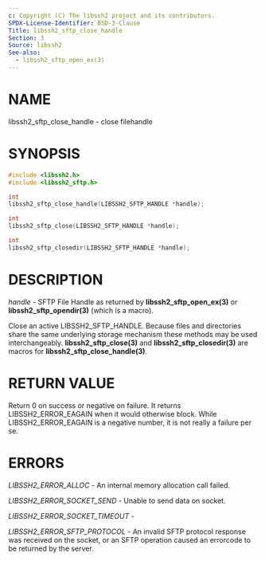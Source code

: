 ```yaml
---
c: Copyright (C) The libssh2 project and its contributors.
SPDX-License-Identifier: BSD-3-Clause
Title: libssh2_sftp_close_handle
Section: 3
Source: libssh2
See-also:
  - libssh2_sftp_open_ex(3)
---
```


# NAME

libssh2_sftp_close_handle - close filehandle

# SYNOPSIS

~~~c
#include <libssh2.h>
#include <libssh2_sftp.h>

int
libssh2_sftp_close_handle(LIBSSH2_SFTP_HANDLE *handle);

int
libssh2_sftp_close(LIBSSH2_SFTP_HANDLE *handle);

int
libssh2_sftp_closedir(LIBSSH2_SFTP_HANDLE *handle);
~~~

# DESCRIPTION

*handle* - SFTP File Handle as returned by **libssh2_sftp_open_ex(3)**
or **libssh2_sftp_opendir(3)** (which is a macro).

Close an active LIBSSH2_SFTP_HANDLE. Because files and directories share the
same underlying storage mechanism these methods may be used
interchangeably. **libssh2_sftp_close(3)** and **libssh2_sftp_closedir(3)**
are macros for **libssh2_sftp_close_handle(3)**.

# RETURN VALUE

Return 0 on success or negative on failure. It returns
LIBSSH2_ERROR_EAGAIN when it would otherwise block. While
LIBSSH2_ERROR_EAGAIN is a negative number, it is not really a failure per se.

# ERRORS

*LIBSSH2_ERROR_ALLOC* - An internal memory allocation call failed.

*LIBSSH2_ERROR_SOCKET_SEND* - Unable to send data on socket.

*LIBSSH2_ERROR_SOCKET_TIMEOUT* -

*LIBSSH2_ERROR_SFTP_PROTOCOL* - An invalid SFTP protocol response was
received on the socket, or an SFTP operation caused an errorcode to
be returned by the server.
